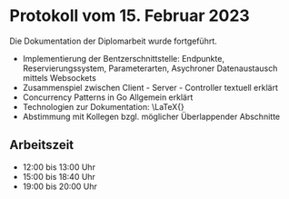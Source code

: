 # Protokoll vom 15. Februar 2023 

Die Dokumentation der Diplomarbeit wurde fortgeführt. 
- Implementierung der Bentzerschnittstelle: Endpunkte, Reservierungssystem, Parameterarten, Asychroner Datenaustausch mittels Websockets
- Zusammenspiel zwischen Client - Server - Controller textuell erklärt
- Concurrency Patterns in Go Allgemein erklärt
- Technologien zur Dokumentation: \LaTeX{}
- Abstimmung mit Kollegen bzgl. möglicher Überlappender Abschnitte

## Arbeitszeit
<!-- { "progress": true, "date": ["23/02/15"] } -->
- 12:00 bis 13:00 Uhr
- 15:00 bis 18:40 Uhr
- 19:00 bis 20:00 Uhr
<!-- { "progress": false } -->
